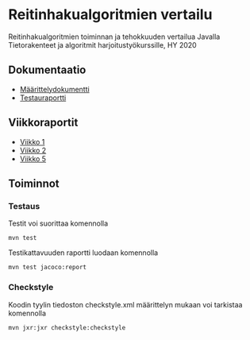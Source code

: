 # Reitinhakualgoritmien vertailu

Reitinhakualgoritmien toiminnan ja tehokkuuden vertailua Javalla Tietorakenteet ja algoritmit harjoitustyökurssille, HY 2020

## Dokumentaatio

* [Määrittelydokumentti](https://github.com/hupijekku/tiralabra-reitinhaku/blob/master/dokumentaatio/m%C3%A4%C3%A4rittelydokumentti.md)  
* [Testauraportti](https://github.com/hupijekku/tiralabra-reitinhaku/blob/master/dokumentaatio/testausraportti.md)

## Viikkoraportit

* [Viikko 1](https://github.com/hupijekku/tiralabra-reitinhaku/blob/master/dokumentaatio/viikkoraportti1.md)  
* [Viikko 2](https://github.com/hupijekku/tiralabra-reitinhaku/blob/master/dokumentaatio/viikkoraportti2.md)  
* [Viikko 5](https://github.com/hupijekku/tiralabra-reitinhaku/blob/master/dokumentaatio/viikkoraportti5.md)  

## Toiminnot  

### Testaus

Testit voi suorittaa komennolla

```
mvn test
```

Testikattavuuden raportti luodaan komennolla  

```
mvn test jacoco:report
```  

### Checkstyle

Koodin tyylin tiedoston checkstyle.xml määrittelyn mukaan voi tarkistaa komennolla  

```
mvn jxr:jxr checkstyle:checkstyle
```  
